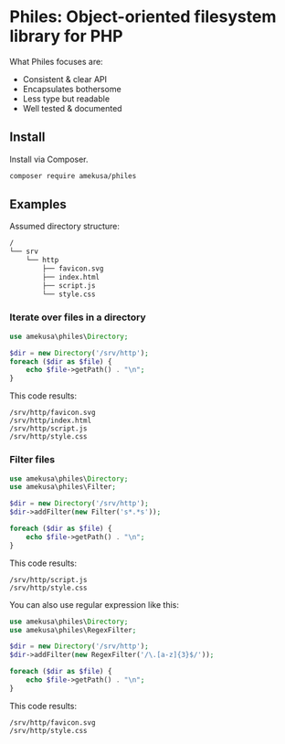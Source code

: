 # Philes: Object-oriented filesystem library for PHP
What Philes focuses are:

+ Consistent & clear API
+ Encapsulates bothersome
+ Less type but readable
+ Well tested & documented

## Install
Install via Composer.

```sh
composer require amekusa/philes
```

## Examples
Assumed directory structure:

```sh
/
└── srv
    └── http
        ├── favicon.svg
        ├── index.html
        ├── script.js
        └── style.css
```

### Iterate over files in a directory

```php
use amekusa\philes\Directory;

$dir = new Directory('/srv/http');
foreach ($dir as $file) {
	echo $file->getPath() . "\n";
}
```

This code results:

```
/srv/http/favicon.svg
/srv/http/index.html
/srv/http/script.js
/srv/http/style.css
```

### Filter files

```php
use amekusa\philes\Directory;
use amekusa\philes\Filter;

$dir = new Directory('/srv/http');
$dir->addFilter(new Filter('s*.*s'));

foreach ($dir as $file) {
	echo $file->getPath() . "\n";
}
```

This code results:

```
/srv/http/script.js
/srv/http/style.css
```

You can also use regular expression like this:

```php
use amekusa\philes\Directory;
use amekusa\philes\RegexFilter;

$dir = new Directory('/srv/http');
$dir->addFilter(new RegexFilter('/\.[a-z]{3}$/'));

foreach ($dir as $file) {
	echo $file->getPath() . "\n";
}
```

This code results:

```
/srv/http/favicon.svg
/srv/http/style.css
```
